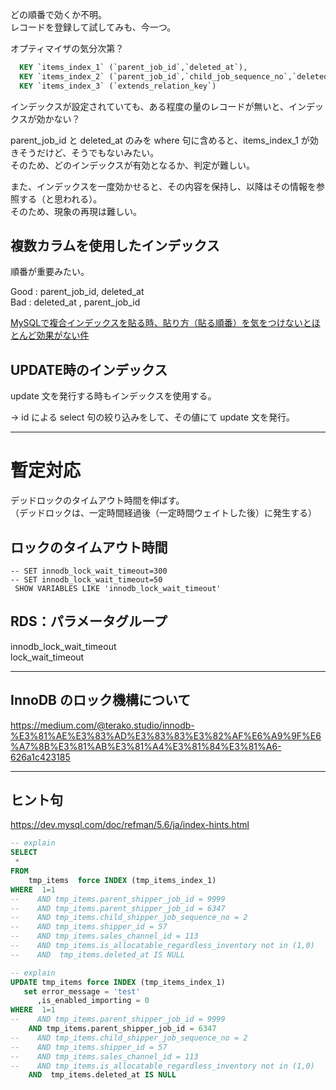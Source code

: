 どの順番で効くか不明。  
レコードを登録して試してみも、今一つ。  

オプティマイザの気分次第？
```sql
  KEY `items_index_1` (`parent_job_id`,`deleted_at`),
  KEY `items_index_2` (`parent_job_id`,`child_job_sequence_no`,`deleted_at`),
  KEY `items_index_3` (`extends_relation_key`)
```

インデックスが設定されていても、ある程度の量のレコードが無いと、インデックスが効かない？  

parent_job_id と deleted_at のみを where 句に含めると、items_index_1 が効きそうだけど、そうでもないみたい。  
そのため、どのインデックスが有効となるか、判定が難しい。  

また、インデックスを一度効かせると、その内容を保持し、以降はその情報を参照する（と思われる）。  
そのため、現象の再現は難しい。  

## 複数カラムを使用したインデックス
順番が重要みたい。  

Good : parent_job_id, deleted_at  
Bad  : deleted_at   , parent_job_id  

[MySQLで複合インデックスを貼る時、貼り方（貼る順番）を気をつけないとほとんど効果がない件](https://hiroslog.com/post/260)  


## UPDATE時のインデックス
update 文を発行する時もインデックスを使用する。  

→ id による select 句の絞り込みをして、その値にて update 文を発行。  

__________________________________________________________________________________________
# 暫定対応
デッドロックのタイムアウト時間を伸ばす。  
（デッドロックは、一定時間経過後（一定時間ウェイトした後）に発生する）  

## ロックのタイムアウト時間
```
-- SET innodb_lock_wait_timeout=300
-- SET innodb_lock_wait_timeout=50
 SHOW VARIABLES LIKE 'innodb_lock_wait_timeout'
```

## RDS：パラメータグループ
innodb_lock_wait_timeout  
lock_wait_timeout  


__________________________________________________________________________________________

## InnoDB のロック機構について
<https://medium.com/@terako.studio/innodb-%E3%81%AE%E3%83%AD%E3%83%83%E3%82%AF%E6%A9%9F%E6%A7%8B%E3%81%AB%E3%81%A4%E3%81%84%E3%81%A6-626a1c423185>


__________________________________________________________________________________________
## ヒント句
https://dev.mysql.com/doc/refman/5.6/ja/index-hints.html

```sql
-- explain
SELECT
 * 
FROM
    tmp_items  force INDEX (tmp_items_index_1)
WHERE  1=1
--    AND tmp_items.parent_shipper_job_id = 9999
--    AND tmp_items.parent_shipper_job_id = 6347 
--    AND tmp_items.child_shipper_job_sequence_no = 2
--    AND tmp_items.shipper_id = 57 
--    AND tmp_items.sales_channel_id = 113 
--    AND tmp_items.is_allocatable_regardless_inventory not in (1,0)
--    AND  tmp_items.deleted_at IS NULL
```

```sql
-- explain
UPDATE tmp_items force INDEX (tmp_items_index_1)
   set error_message = 'test'
      ,is_enabled_importing = 0
WHERE  1=1
--    AND tmp_items.parent_shipper_job_id = 9999
    AND tmp_items.parent_shipper_job_id = 6347 
--    AND tmp_items.child_shipper_job_sequence_no = 2
--    AND tmp_items.shipper_id = 57 
--    AND tmp_items.sales_channel_id = 113 
--    AND tmp_items.is_allocatable_regardless_inventory not in (1,0)
    AND  tmp_items.deleted_at IS NULL
```



